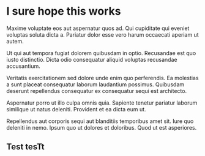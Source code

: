 
<!DOCTYPE html>
<html>
<head>
    <title> Title for the project </title>
</head>

<body>
<h1>I sure hope this works</h1>
<p> 

Maxime voluptate eos aut aspernatur quos ad. Qui cupiditate qui eveniet voluptas soluta dicta a. Pariatur dolor esse vero harum occaecati aperiam ut autem.

Ut qui aut tempora fugiat dolorem quibusdam in optio. Recusandae est quo iusto distinctio. Dicta odio consequatur aliquid voluptas recusandae accusantium.

Veritatis exercitationem sed dolore unde enim quo perferendis. Ea molestias a sunt placeat consequatur laborum laudantium possimus. Quibusdam deserunt repellendus consequatur ex consequatur sequi est architecto.

Aspernatur porro ut illo culpa omnis quia. Sapiente tenetur pariatur laborum similique ut natus deleniti. Provident et ea dicta eum ut.

Repellendus aut corporis sequi aut blanditiis temporibus amet sit. Iure quo deleniti in nemo. Ipsum quo ut dolores et doloribus. Quod ut est asperiores.
</p>


## Test tesTt